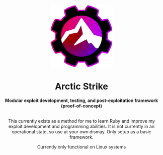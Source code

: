 <div align="center">
  <img src="resources/img/logo200x200.png" alt="ArcticStrike Logo">
  <h1>Arctic Strike</h1> <b>Modular exploit development, testing, and post-exploitation framework (proof-of-concept)</b>
  <br></br>
  <p>This currently exists as a method for me to learn Ruby and improve my exploit development and programming abilities. It is not currently in an operational state, so use at your own dismay. Only setup as a basic framework.</p>
  <p>Currently only functional on Linux systems</p>
</div>

